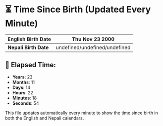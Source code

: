 # ⏳ Time Since Birth (Updated Every Minute)

| **English Birth Date** | Thu Nov 23 2000 |
|------------------------|-------------------------------------|
| **Nepali Birth Date**  | undefined/undefined/undefined                  |

## 📅 Elapsed Time:

- **Years**: 23
- **Months**: 11
- **Days**: 14
- **Hours**: 22
- **Minutes**: 18
- **Seconds**: 54

This file updates automatically every minute to show the time since birth in both the English and Nepali calendars.